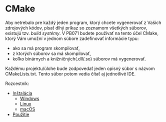 # CMake

Aby netrebalo pre každý jeden program, ktorý chcete vygenerovať z Vašich zdrojových kódov, písať dlhý príkaz so zoznamom všetkých súborov, existujú tzv. *build systémy*. V PB071 budete používať na tento účel CMake, ktorý Vám umožní v jednom súbore zadefinovať informácie typu:

- ako sa má program skompilovať,
- z ktorých súborov sa má skompilovať,
- koľko binárnych a knižničných(.dll/.so) súborov má vygenerovať.

Každému projektu/úlohe bude zodpovedať jeden opisný súbor s názvom CMakeLists.txt. Tento súbor potom vedia čítať aj jednotlivé IDE.

Rozcestník:

* [Inštalácia](../cmake/installation.md)
  * [Windows](../cmake/installation-windows.md)
  * [Linux](../cmake/installation-linux.md)
  * [macOS](../cmake/installation-macos.md)
* [Použitie](../cmake/use.md)



